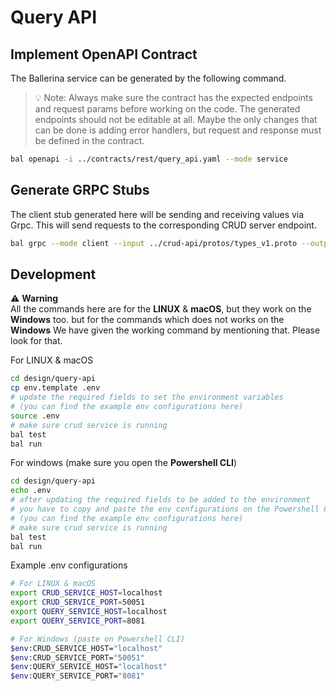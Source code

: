 # Query API

## Implement OpenAPI Contract

The Ballerina service can be generated by the following command. 

> 💡 Note: Always make sure the contract has the expected endpoints and request params
> before working on the code. The generated endpoints should not be editable at all. 
> Maybe the only changes that can be done is adding error handlers, but request and response
> must be defined in the contract. 

```bash
bal openapi -i ../contracts/rest/query_api.yaml --mode service
```

## Generate GRPC Stubs

The client stub generated here will be sending and receiving values via Grpc. 
This will send requests to the corresponding CRUD server endpoint. 

```bash
bal grpc --mode client --input ../crud-api/protos/types_v1.proto --output .
```

## Development

⚠️ **Warning**  
All the commands here are for the **LINUX** & **macOS**, but they work on the **Windows** too. but for the commands which does not works on the **Windows** We have given the working command by mentioning that. Please look for that.

For LINUX & macOS
```bash
cd design/query-api
cp env.template .env
# update the required fields to set the environment variables
# (you can find the example env configurations here)
source .env
# make sure crud service is running
bal test
bal run
```

For windows (make sure you open the **Powershell CLI**)
```bash
cd design/query-api
echo .env
# after updating the required fields to be added to the environment
# you have to copy and paste the env configurations on the Powershell CLI
# (you can find the example env configurations here)
# make sure crud service is running
bal test
bal run
```

Example .env configurations
```bash
# For LINUX & macOS
export CRUD_SERVICE_HOST=localhost
export CRUD_SERVICE_PORT=50051
export QUERY_SERVICE_HOST=localhost
export QUERY_SERVICE_PORT=8081

# For Windows (paste on Powershell CLI)
$env:CRUD_SERVICE_HOST="localhost"
$env:CRUD_SERVICE_PORT="50051"
$env:QUERY_SERVICE_HOST="localhost"
$env:QUERY_SERVICE_PORT="8081"
```


